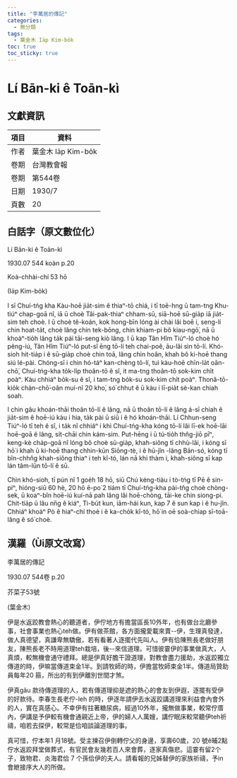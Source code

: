 ```yaml
---
title: "李萬居的傳記"
categories:
  - 無分類
tags:
  - 葉金木 Ia̍p Kim-bo̍k
toc: true
toc_sticky: true
---
```


# Lí Bān-ki ê Toān-kì

## 文獻資訊

| 項目 | 資料 |
|---|---|
| 作者 | 葉金木 Ia̍p Kim-bo̍k |
| 卷期 | 台灣教會報 |
| 卷期 | 第544卷 |
| 日期 | 1930/7 |
| 頁數 | 20 |

## 白話字（原文數位化）

Lí Bān-ki ê Toān-kì

1930.07 544 koàn p.20

Koà-chhài-chí 53 hō

(Ia̍p Kim-bo̍k)

I sī Chuí-tńg kha Kàu-hoē jia̍t-sim ê thiaⁿ-tō chiá, i tī toē-hng ū tam-tng Khu-tiúⁿ chap-goā nî, iā ū choè Tâi-pak-thiaⁿ chham-sū, siā-hoē sū-gia̍p iā jia̍t-sim teh choè. I ū choè tê-koán, kok hong-bīn lóng ài chài lâi boē i, seng-lí chin hoat-ta̍t, choè lâng chin tek-bōng, chin khiam-pi bô kiau-ngō͘, nā ū khoàⁿ-tio̍h lâng ta̍k pái tāi-seng kiò lâng. I ū kap Tân Hîm Tiúⁿ-ló choè hó pêng-iú, Tân Hîm Tiúⁿ-ló put-sî ēng tō-lí teh chai-poê, āu-lâi sìn tō-lí. Khó-sioh hit-tia̍p i ê sū-gia̍p choè chin toā, lâng chin hoân, khah bô ki-hoē thang siú lé-pài. Chóng-sī i chin hó-táⁿ kan-chèng tō-lí, tuì kàu-hoē chīn-la̍t oān-chō͘, Chuí-tńg-kha to̍k-li̍p thoân-tō ê sî, it ma-tng thoân-tō sok-kim chi̍t poàⁿ. Kàu chhiáⁿ bo̍k-su ê sî, i tam-tng bo̍k-su sok-kim chi̍t poàⁿ. Thonâ-tō-kio̍k chàn-chō͘-oân muí-nî 20 kho͘, só͘ chhut ê ū kàu i lī-pia̍t sè-kan chiah soah.

I chin gâu khoán-thāi thoân tō-lí ê lâng, nā ū thoân tō-lí ê lâng á-sī chiah ê jia̍t-sim ê hoē-iú kàu i hia, ta̍k pài ū siū i ê hó khoán-thāi. Lí Chhun-seng Tiúⁿ-ló tī teh ê sî, i ta̍k nî chhiáⁿ i khì Chuí-tńg-kha kóng tō-lí lâi lī-ek hoē-lāi hoē-goā ê lâng, si̍t-chāi chin kám-sim. Put-hēng i ū tú-tio̍h thn̂g-jiō pīⁿ, keng-kè cha̍p-goā nî lóng bô choè sū-gia̍p, khah-siông tī chhù-lāi, i kóng sī hō͘ i khah ū ki-hoē thang chhin-kūn Siōng-tè, i ê hū-jîn -lâng Bān-só, kóng tī bîn-chhn̂g khah-siông thiaⁿ i teh kî-tó, lán nā khì thàm i, khah-siông sī kap lán tâm-lūn tō-lí ê sū.

Chin khó-sioh, tī pún nî 1 goe̍h 18 hō, siū Chú kéng-tiàu i tò-tńg tī Pē ê sin-piⁿ, hióng-siū 60 hè, 20 hō ē-po͘ 2 tiám tī Chuí-tńg-kha pài-tn̂g choè chòng-sek, ū koaⁿ-bîn hoē-iú kuí-nā pah lâng lâi hoē-chòng, tāi-ke chin siong-pi. Chit-tia̍p ū lâu nn̄g ê kiáⁿ, Tì-bu̍t kun, iām-hái kun, kap 7 ê sun kap i ê hu-jîn. Chhiáⁿ khoàⁿ Pò ê hiaⁿ-chí thoè i ê ka-cho̍k kî-tó, hō͘ in oē soà-chiap sī-toā-lâng ê só͘ choè.

## 漢羅（Ùi原文改寫）

李萬居的傳記

1930.07 544卷 p.20

芥菜子53號

(葉金木)

伊是水返跤教會熱心的聽道者，伊佇地方有擔當區長10外年，也有做台北廳參事，社會事業也熱心teh做。伊有做茶館，各方面攏愛載來賣--伊，生理真發達，做人真德望，真謙卑無驕傲，若有看著人逐擺代先叫人。伊有佮陳熊長老做好朋友，陳熊長老不時用道理teh栽培，後--來信道理。可惜彼霎伊的事業做真大，人真煩，較無機會通守禮拜。總是伊真好膽干證道理，對教會盡力援助，水返跤獨立傳道的時，伊嘛當傳道束金1半。到請牧師的時，伊擔當牧師束金1半。傳道局贊助員每年20 箍，所出的有到伊離別世間才煞。

伊真gâu 款待傳道理的人，若有傳道理抑是遮的熱心的會友到伊遐，逐擺有受伊的好款待。李春生長老佇-leh 的時，伊逐年請伊去水返跤講道理來利益會內會外的人，實在真感心。不幸伊有拄著糖尿病，經過10外年，攏無做事業，較常佇厝內，伊講是予伊較有機會通親近上帝，伊的婦人人萬嫂，講佇眠床較常聽伊teh祈禱，咱若去探伊，較常是佮咱談論道理的事。

真可惜，佇本年1 月18號。受主揀召伊倒轉佇父的身邊，享壽60歲，20 號ê晡2點佇水返跤拜堂做葬式，有官民會友幾若百人來會葬，逐家真傷悲。這霎有留2个子，致物君、炎海君佮 7 个孫佮伊的夫人。請看報的兄姊替伊的家族祈禱，予in 會紲接序大人的所做。
